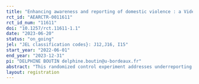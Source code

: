```yaml
---
title: "Enhancing awareness and reporting of domestic violence : a Video Documentary RCT in Madagascar"
rct_id: "AEARCTR-0011611"
rct_id_num: "11611"
doi: "10.1257/rct.11611-1.1"
date: "2023-06-20"
status: "on_going"
jel: "JEL classification codes}: J12,J16, I15"
start_year: "2022-06-01"
end_year: "2023-12-31"
pi: "DELPHINE BOUTIN delphine.boutin@u-bordeaux.fr"
abstract: "This randomized control experiment addresses underreporting of domestic violence in Madagascar. We formed a partnership with a microfinance NGO to produce an educational video that addressed different types of violence and appropriate response measures. Over a five-month period, the video will be randomly broadcast across seven agency locations. Anticipating the participation of 4,000 individuals, we will use questionnaires administered by social workers to collect data on knowledge of, attitudes towards, and reported cases of domestic violence. Throughout the study, we gathered information on beneficiary characteristics and conducted both quantitative and qualitative surveys to assess the video's reception and impact. The objective is to measure video effectiveness in raising awareness and assessing changes in knowledge, reporting, attitudes, and psychological well-being. We will use the collected data to evaluate the intervention's impact and inform future efforts to prevent and address domestic violence in Madagascar."
layout: registration
---
```


